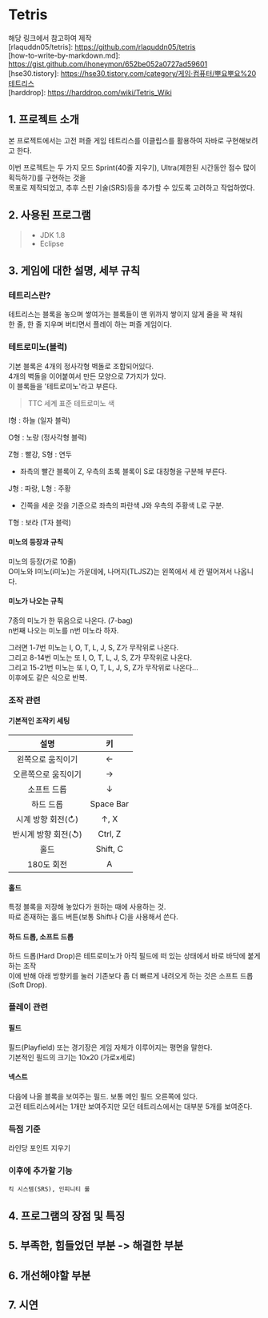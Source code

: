 # Tetris
해당 링크에서 참고하여 제작   
[rlaquddn05/tetris]: https://github.com/rlaquddn05/tetris   
[how-to-write-by-markdown.md]: https://gist.github.com/ihoneymon/652be052a0727ad59601   
[hse30.tistory]: https://hse30.tistory.com/category/게임·컴퓨터/뿌요뿌요%20테트리스   
[harddrop]: https://harddrop.com/wiki/Tetris_Wiki   

## 1. 프로젝트 소개   
본 프로젝트에서는 고전 퍼즐 게임 테트리스를 이클립스를 활용하여 자바로 구현해보려고 한다.

이번 프로젝트는 두 가지 모드 Sprint(40줄 지우기), Ultra(제한된 시간동안 점수 많이 획득하기)를 구현하는 것을   
목표로 제작되었고, 추후 스핀 기술(SRS)등을 추가할 수 있도록 고려하고 작업하였다.

## 2. 사용된 프로그램
>* JDK 1.8   
>* Eclipse

## 3. 게임에 대한 설명, 세부 규칙
### 테트리스란?
테트리스는 블록을 놓으며 쌓여가는 블록들이 맨 위까지 쌓이지 않게 줄을 꽉 채워   
한 줄, 한 줄 지우며 버티면서 플레이 하는 퍼즐 게임이다.   

### 테트로미노(블럭)

기본 블록은 4개의 정사각형 벽돌로 조합되어있다.   
4개의 벽돌을 이어붙여서 만든 모양으로 7가지가 있다.   
이 블록들을 '테트로미노'라고 부른다.   

> TTC 세계 표준 테트로미노 색   
   
I형 : 하늘 (일자 블럭)  
 
O형 : 노랑 (정사각형 블럭)
  
Z형 : 빨강, S형 : 연두
- 좌측의 빨간 블록이 Z, 우측의 초록 블록이 S로 대칭형을 구분해 부른다.   

J형 : 파랑, L형 : 주황
- 긴쪽을 세운 것을 기준으로 좌측의 파란색 J와 우측의 주황색 L로 구분.   

T형 : 보라 (T자 블럭)

#### 미노의 등장과 규칙
미노의 등장(가로 10줄)   
O미노와 I미노(i미노)는 가운데에, 나머지(TLJSZ)는 왼쪽에서 세 칸 떨어져서 나옵니다.   

#### 미노가 나오는 규칙
7종의 미노가 한 묶음으로 나온다. (7-bag)   
n번째 나오는 미노를 n번 미노라 하자.   

그러면 1-7번 미노는 I, O, T, L, J, S, Z가 무작위로 나온다.   
그리고 8-14번 미노는 또 I, O, T, L, J, S, Z가 무작위로 나온다.   
그리고 15-21번 미노는 또 I, O, T, L, J, S, Z가 무작위로 나온다...   
이후에도 같은 식으로 반복.   
   
### 조작 관련

#### 기본적인 조작키 세팅
| 설명 | 키 |
| :---: | :---: |
| 왼쪽으로 움직이기 | ← |
| 오른쪽으로 움직이기 | → |
| 소프트 드롭 | ↓ |
| 하드 드롭 | Space Bar |
| 시계 방향 회전(↻) | ↑, X |
| 반시계 방향 회전(↺) | Ctrl, Z |
| 홀드 | Shift, C |
| 180도 회전 | A |

#### 홀드
특정 블록을 저장해 놓았다가 원하는 때에 사용하는 것.   
따로 존재하는 홀드 버튼(보통 Shift나 C)을 사용해서 쓴다.   

#### 하드 드롭, 소프트 드롭
하드 드롭(Hard Drop)은 테트로미노가 아직 필드에 떠 있는 상태에서 바로 바닥에 붙게 하는 조작   
이에 반해 아래 방향키를 눌러 기존보다 좀 더 빠르게 내려오게 하는 것은 소프트 드롭(Soft Drop).   

### 플레이 관련

#### 필드
필드(Playfield) 또는 경기장은 게임 자체가 이루어지는 평면을 말한다.   
기본적인 필드의 크기는 10x20 (가로x세로)   

#### 넥스트
다음에 나올 블록을 보여주는 필드. 보통 메인 필드 오른쪽에 있다.   
고전 테트리스에서는 1개만 보여주지만 모던 테트리스에서는 대부분 5개를 보여준다.   

### 득점 기준
라인당 포인트 지우기

### 이후에 추가할 기능 
    킥 시스템(SRS), 인피니티 룰   

## 4. 프로그램의 장점 및 특징
## 5. 부족한, 힘들었던 부분 -> 해결한 부분
## 6. 개선해야할 부분
## 7. 시연

